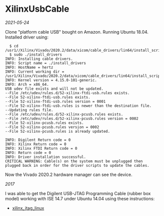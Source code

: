 # XilinxUsbCable
*2021-05-24*

Clone "platform cable USB" bought on Amazon.  Running Ubuntu 18.04.  Installed driver using:

```
  $ cd /usr1//Xilinx/Vivado/2020.2/data/xicom/cable_drivers/lin64/install_script/install_drivers
  $ sudo ./install_drivers
INFO: Installing cable drivers.
INFO: Script name = ./install_drivers
INFO: HostName = hertz
INFO: Current working dir = /usr1/Xilinx/Vivado/2020.2/data/xicom/cable_drivers/lin64/install_script/install_drivers
INFO: Kernel version = 4.15.0-101-generic.
INFO: Arch = x86_64.
USB udev file exists and will not be updated.
--File /etc/udev/rules.d/52-xilinx-ftdi-usb.rules exists.
--File 52-xilinx-ftdi-usb.rules exists.
--File 52-xilinx-ftdi-usb.rules version = 0001
--File 52-xilinx-ftdi-usb.rules is newer than the destination file.
--Updating rules file.
--File /etc/udev/rules.d/52-xilinx-pcusb.rules exists.
--File /etc/udev/rules.d/52-xilinx-pcusb.rules version = 0002
--File 52-xilinx-pcusb.rules exists.
--File 52-xilinx-pcusb.rules version = 0002
--File 52-xilinx-pcusb.rules is already updated.

INFO: Digilent Return code = 0
INFO: Xilinx Return code = 0
INFO: Xilinx FTDI Return code = 0
INFO: Return code = 0
INFO: Driver installation successful.
CRITICAL WARNING: Cable(s) on the system must be unplugged then plugged back in order for the driver scripts to update the cables.
```

Now the Vivado 2020.2 hardware manager can see the device.


*2017*

I was able to get the Digilent USB-JTAG Programming Cable (rubber box model) working with ISE 14.7 under Ubuntu 14.04 using these instructions:

 * [xilinx_jtag_linux](https://www.george-smart.co.uk/fpga/xilinx_jtag_linux/)

